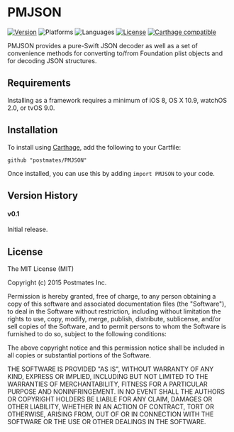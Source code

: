# PMJSON

[![Version](https://img.shields.io/badge/version-v0.1-blue.svg)](https://github.com/postmates/PMJSON/releases/latest)
![Platforms](https://img.shields.io/badge/platforms-ios%20%7C%20osx%20%7C%20watchos%20%7C%20tvos-lightgrey.svg)
![Languages](https://img.shields.io/badge/languages-swift-orange.svg)
[![License](https://img.shields.io/badge/license-MIT-blue.svg)](https://github.com/postmates/PMJSON/blob/master/LICENSE)
[![Carthage compatible](https://img.shields.io/badge/Carthage-compatible-4BC51D.svg?style=flat)][Carthage]

[Carthage]: https://github.com/carthage/carthage

PMJSON provides a pure-Swift JSON decoder as well as a set of convenience methods for converting to/from Foundation plist objects and for
decoding JSON structures.

## Requirements

Installing as a framework requires a minimum of iOS 8, OS X 10.9, watchOS 2.0, or tvOS 9.0.

## Installation

To install using [Carthage][], add the following to your Cartfile:

```
github "postmates/PMJSON"
```

Once installed, you can use this by adding `import PMJSON` to your code.

## Version History

#### v0.1

Initial release.

## License

The MIT License (MIT)

Copyright (c) 2015 Postmates Inc.

Permission is hereby granted, free of charge, to any person obtaining a copy
of this software and associated documentation files (the "Software"), to deal
in the Software without restriction, including without limitation the rights
to use, copy, modify, merge, publish, distribute, sublicense, and/or sell
copies of the Software, and to permit persons to whom the Software is
furnished to do so, subject to the following conditions:

The above copyright notice and this permission notice shall be included in all
copies or substantial portions of the Software.

THE SOFTWARE IS PROVIDED "AS IS", WITHOUT WARRANTY OF ANY KIND, EXPRESS OR
IMPLIED, INCLUDING BUT NOT LIMITED TO THE WARRANTIES OF MERCHANTABILITY,
FITNESS FOR A PARTICULAR PURPOSE AND NONINFRINGEMENT. IN NO EVENT SHALL THE
AUTHORS OR COPYRIGHT HOLDERS BE LIABLE FOR ANY CLAIM, DAMAGES OR OTHER
LIABILITY, WHETHER IN AN ACTION OF CONTRACT, TORT OR OTHERWISE, ARISING FROM,
OUT OF OR IN CONNECTION WITH THE SOFTWARE OR THE USE OR OTHER DEALINGS IN THE
SOFTWARE.
